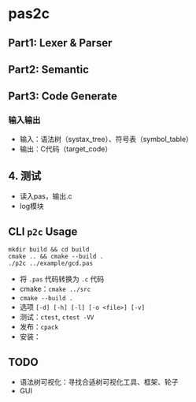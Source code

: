 # pas2c

## Part1: Lexer & Parser

## Part2: Semantic

## Part3: Code Generate

### 输入输出
- 输入：语法树（systax_tree）、符号表（symbol_table）
- 输出：C代码（target_code）

## 4. 测试
- 读入pas，输出.c
- log模块

## CLI `p2c` Usage
```
mkdir build && cd build
cmake .. && cmake --build .
./p2c ../example/gcd.pas
```

- 将 `.pas` 代码转换为 `.c` 代码
- cmake：`cmake ../src`
- `cmake --build .`
- 选项 `[-d] [-h] [-l] [-o <file>] [-v]`
- 测试：`ctest`, `ctest -VV`
- 发布：`cpack`
- 安装：

## TODO
- 语法树可视化：寻找合适树可视化工具、框架、轮子
- GUI